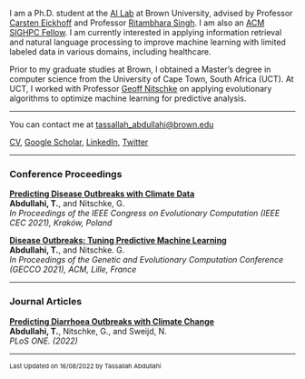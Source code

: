 
I am a Ph.D. student at the [AI Lab](http://brown.edu/Research/AI/index.html) at Brown University, advised by Professor [Carsten Eickhoff](http://brown.edu/Research/AI/people/carsten.html) and Professor [Ritambhara Singh](https://ritambharasingh.com/). I am also an [ACM SIGHPC Fellow](https://www.sighpc.org/for-your-career/fellowships/2022-fellowship-winners). I am currently interested in applying information retrieval and natural language processing to improve machine learning with limited labeled data in various domains, including healthcare.

Prior to my graduate studies at Brown, I obtained a Master’s degree in computer science from the University of Cape Town, South Africa (UCT). At UCT, I worked with Professor [Geoff Nitschke](http://www.nitschke-lab.uct.ac.za/nitschke/people) on applying evolutionary algorithms to optimize machine learning for predictive analysis. 

---
You can contact me at tassallah_abdullahi@brown.edu
 
<a href="https://Tassabdul.github.io/pdf/Amina_cv.pdf" target="_blank">CV</a>, [Google Scholar](https://scholar.google.com/citations?user=1NdMs_4AAAAJ&hl=en), [LinkedIn](https://www.linkedin.com/in/tassallah-amina-abdullahi-06a16ab9), [Twitter](https://twitter.com/amilah_dul)
<!-- Remove above link if you don't want to attibute -->

---
### Conference Proceedings

**[Predicting Disease Outbreaks with Climate Data](https://Tassabdul.github.io/pdf/2021-Predicting%20Disease%20Outbreaks%20with%20Climate%20Data.pdf)**\
**Abdullahi, T.**, and Nitschke, G.\
_In Proceedings of the IEEE Congress on Evolutionary Computation (IEEE CEC 2021), Kraków, Poland_ 

**[Disease Outbreaks: Tuning Predictive Machine Learning](https://Tassabdul.github.io/pdf/2021-Tuning%20Predictive%20Machine%20Learning.pdf)**\
**Abdullahi, T.**, and Nitschke. G.\
_In Proceedings of the Genetic and Evolutionary Computation Conference (GECCO 2021), ACM, Lille, France_

---

### Journal Articles

**[Predicting Diarrhoea Outbreaks with Climate Change](https://Tassabdul.github.io/pdf/2022-Predicting%20diarrhoea%20outbreaks%20with%20climate%20change.pdf)**\
**Abdullahi, T.**, Nitschke, G., and Sweijd, N. \
_PLoS ONE. (2022)_

---
<p style="font-size:11px">Last Updated on 16/08/2022 by Tassallah Abdullahi</p>
<!-- Remove above link if you don't want to attibute -->
